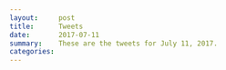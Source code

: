 ```yaml
---
layout:     post
title:      Tweets
date:       2017-07-11
summary:    These are the tweets for July 11, 2017.
categories:
---
```


